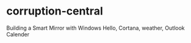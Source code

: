 # corruption-central
Building a Smart Mirror with Windows Hello, Cortana, weather, Outlook Calender
